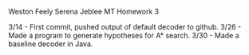 Weston Feely
Serena Jeblee
MT Homework 3

3/14 - First commit, pushed output of default decoder to github.
3/26 - Made a program to generate hypotheses for A* search.
3/30 - Made a baseline decoder in Java.
